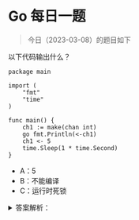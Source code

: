 # Go 每日一题

> 今日（2023-03-08）的题目如下

以下代码输出什么？

```golang
package main

import (
    "fmt"
    "time"
)

func main() {
    ch1 := make(chan int)
    go fmt.Println(<-ch1)
    ch1 <- 5
    time.Sleep(1 * time.Second)
}
```

- A：5
- B：不能编译
- C：运行时死锁

<details>
<summary>答案解析：</summary>
<div>

这是 [Go语言爱好者周刊第 78 期](https://mp.weixin.qq.com/s/kma8hvdLVPIkZnKw_MaSKg) 的一道题。当时正确率有点低，才 35%，可见不少人的基础还是不扎实。

此题如果改为这样：

```golang
package main

import (
	"fmt"
	"time"
)

func main() {
	ch1 := make(chan int)
  go func(){
    fmt.Println(<-ch1)
  }()
	ch1 <- 5
	time.Sleep(1 * time.Second)
}
```

结果就是 A 了。对比下你能知道原因了吧！

在 Go 语言规范中，关于 go 语句有这么一句描述：

> `GoStmt = "go" Expression .`
>
> The expression must be a function or method call; it cannot be parenthesized. Calls of built-in functions are restricted as for [expression statements](https://docs.studygolang.com/ref/spec#Expression_statements).
> 
> The function value and parameters are [evaluated as usual](https://docs.studygolang.com/ref/spec#Calls) in the calling goroutine, but unlike with a regular call, program execution does not wait for the invoked function to complete.

这里说明，go 语句后面的函数调用，其参数会先求值，这和普通的函数调用求值一样。在规范中[调用部分](https://docs.studygolang.com/ref/spec#Calls)是这样描述的：

> Given an expression `f` of function type `F`,
> 
> `f(a1, a2, … an)`
> calls f with arguments a1, a2, … an. Except for one special case, arguments must be single-valued expressions [assignable](https://docs.studygolang.com/ref/spec#Assignability) to the parameter types of F and are evaluated before the function is called.

大意思是说，函数调用之前，实参就被求值好了。

因此这道题目 `go fmt.Println(<-ch1)` 语句中的 `<-ch1` 是在 main goroutine 中求值的。这相当于一个无缓冲的 chan，发送和接收操作都在一个 goroutine 中（main goroutine）进行，因此造成死锁。

更进一步，大家可以通过汇编看看上面两种方式的不同。

此外，defer 语句也要注意。比如下面的做法是不对的：

```golang
defer recover()
```

而应该使用这样的方式：

```golang
defer func() {
  recover()
}()
```

答案解析来自：[https://polarisxu.studygolang.com/posts/go/action/weekly-question-78/](https://polarisxu.studygolang.com/posts/go/action/weekly-question-78/)。


所以，本题的答案是: C

```
fatal error: all goroutines are asleep - deadlock!

goroutine 1 [chan receive]:
main.main()
        /Users/robert/Dev/golang/golang_study/daily/2023/03/08/main.go:10 +0x3e
exit status 2
```

---

### 3楼

<-ch1 先执行再 调起

运行时死锁

### 14楼

函数调用之前，实参就被求值好了。

因此这道题目 go fmt.Println(<-ch1) 语句中的 <-ch1 是在 main goroutine 中求值的。这相当于一个无缓冲的 chan，发送和接收操作都在一个 goroutine 中（main goroutine）进行，因此造成死锁。


### 31楼

C：运行时死锁 go func(){fmt.Println(<-ch1)}() 就对了


</div>
</details>
